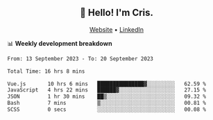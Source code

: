 
<h2 align="center">👋 Hello! I'm Cris.</h2>
<p align="center">
  <a href="https://www.criscunas.dev">Website</a> •
  <a href="https://www.linkedin.com/in/cristophercunas/">LinkedIn</a> 
</p>


📊 **Weekly development breakdown**
<!--START_SECTION:waka-->

```txt
From: 13 September 2023 - To: 20 September 2023

Total Time: 16 hrs 8 mins

Vue.js       10 hrs 6 mins   ███████████████▓░░░░░░░░░   62.59 %
JavaScript   4 hrs 22 mins   ██████▓░░░░░░░░░░░░░░░░░░   27.15 %
JSON         1 hr 30 mins    ██▒░░░░░░░░░░░░░░░░░░░░░░   09.32 %
Bash         7 mins          ▒░░░░░░░░░░░░░░░░░░░░░░░░   00.81 %
SCSS         0 secs          ░░░░░░░░░░░░░░░░░░░░░░░░░   00.08 %
```

<!--END_SECTION:waka-->
